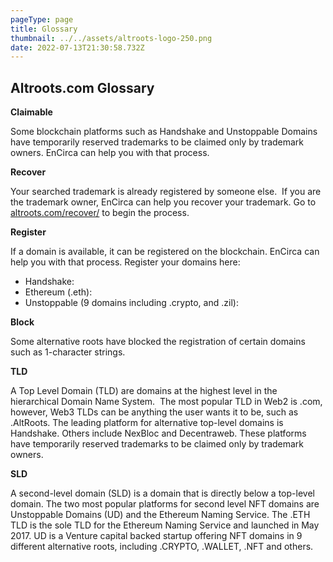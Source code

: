 ```yaml
---
pageType: page
title: Glossary
thumbnail: ../../assets/altroots-logo-250.png
date: 2022-07-13T21:30:58.732Z
---
```

## **Altroots.com Glossary**

**Claimable**

Some blockchain platforms such as Handshake and Unstoppable Domains have temporarily reserved trademarks to be claimed only by trademark owners. EnCirca can help you with that process.

**Recover**

Your searched trademark is already registered by someone else.  If you are the trademark owner, EnCirca can help you recover your trademark. Go to <a href="https://altroots.com/recover/">altroots.com/recover/</a> to begin the process. 

**Register**

If a domain is available, it can be registered on the blockchain. EnCirca can help you with that process. Register your domains here:

<ul>
<li>Handshake: <https://www.encirca.com/handshake-overview/>
<li>Ethereum (.eth): <https://www.encirca.com/eth/>
<li>Unstoppable (9 domains including .crypto, and .zil): <https://www.encirca.com/unustoppable/>
</ul>

**Block**

Some alternative roots have blocked the registration of certain domains such as 1-character strings.

**TLD**

A Top Level Domain (TLD) are domains at the highest level in the hierarchical Domain Name System.  The most popular TLD in Web2 is .com, however, Web3 TLDs can be anything the user wants it to be, such as .AltRoots. The leading platform for alternative top-level domains is Handshake. Others include NexBloc and Decentraweb. These platforms have temporarily reserved trademarks to be claimed only by trademark owners. 

**SLD**

A second-level domain (SLD) is a domain that is directly below a top-level domain. The two most popular platforms for second level NFT domains are Unstoppable Domains (UD) and the Ethereum Naming Service. The .ETH TLD is the sole TLD for the Ethereum Naming Service and launched in May 2017. UD is a Venture capital backed startup offering NFT domains in 9 different alternative roots, including .CRYPTO, .WALLET, .NFT and others.